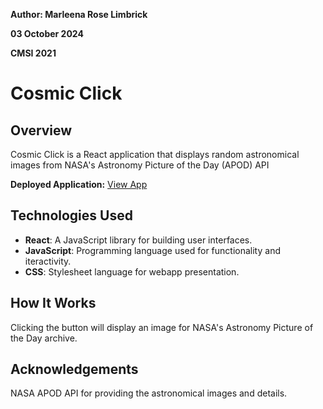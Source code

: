 **Author: Marleena Rose Limbrick** 

**03 October 2024**

**CMSI 2021**
# Cosmic Click

## Overview

Cosmic Click is a React application that displays random astronomical images from NASA's Astronomy Picture of the Day (APOD) API

**Deployed Application:** [View App](https://p4ddhl.csb.app/)

## Technologies Used

- **React**: A JavaScript library for building user interfaces.
- **JavaScript**: Programming language used for functionality and iteractivity.
- **CSS**: Stylesheet language for webapp presentation.

## How It Works

Clicking the button will display an image for NASA's Astronomy Picture of the Day archive. 

## Acknowledgements

NASA APOD API for providing the astronomical images and details.